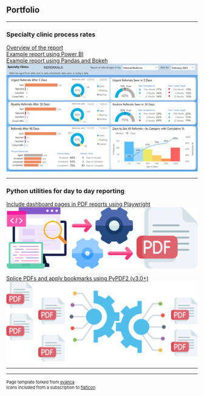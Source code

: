 ## Portfolio

---

### Specialty clinic process rates 

[Overview of the report](/referrals_report)<br>
[Example report using Power BI](https://907sjl.github.io/referrals_powerbi/)<br>
[Example report using Pandas and Bokeh](https://907sjl.github.io/referrals-bokeh/)<br>
<a href="/referrals_report">
  <img src="images/internal_med_referrals.jpg?raw=true"/> 
</a>

---

### Python utilities for day to day reporting

[Include dashboard pages in PDF reports using Playwright](https://github.com/907sjl/page-capture-utility)<br>
<a href="https://github.com/907sjl/page-capture-utility">
  <img src="images/page_capture_utility.svg?raw=true" alt="SVG image: icon for the Page Capture Utility repo"/> 
</a>    

[Splice PDFs and apply bookmarks using PyPDF2 (v3.0+)](https://github.com/907sjl/pdf-splicer)<br>
<a href="https://github.com/907sjl/pdf-splicer">
  <img src="images/pdf_splicer.svg?raw=true" alt="SVG image: icon for the PDF Splicer repo"/> 
</a>    

---




---
<p style="font-size:11px">Page template forked from <a href="https://github.com/evanca/quick-portfolio">evanca</a><br>
Icons included from a subscription to <a href="https://www.flaticon.com/">flaticon</a></p>
<!-- Remove above link if you don't want to attibute -->
